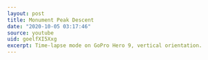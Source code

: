 ```yaml
---
layout: post
title: Monument Peak Descent
date: "2020-10-05 03:17:46"
source: youtube
uid: goelfXI5Xxg
excerpt: Time-lapse mode on GoPro Hero 9, vertical orientation.
---
```

